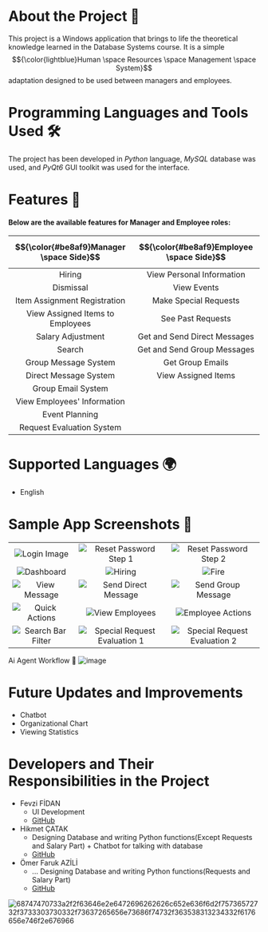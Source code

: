 # About the Project 🎯
This project is a Windows application that brings to life the theoretical knowledge learned in the Database Systems course. It is a simple $${\color{lightblue}Human \space Resources \space Management \space System}$$ adaptation designed to be used between managers and employees.

# Programming Languages and Tools Used 🛠️
The project has been developed in _Python_ language, _MySQL_ database was used, and _PyQt6_ GUI toolkit was used for the interface.

# Features 🚀
#### Below are the available features for **Manager** and **Employee** roles:

| $${\color{#be8af9}Manager \space Side}$$ | $${\color{#be8af9}Employee \space Side}$$ |
| :---: | :---: |
| Hiring | View Personal Information |
| Dismissal | View Events |
| Item Assignment Registration | Make Special Requests
| View Assigned Items to Employees | See Past Requests |
| Salary Adjustment | Get and Send Direct Messages |
| Search | Get and Send Group Messages |
| Group Message System | Get Group Emails |
| Direct Message System | View Assigned Items |
| Group Email System |
| View Employees' Information |
| Event Planning |
| Request Evaluation System |

# Supported Languages 🌍
- English

# Sample App Screenshots 🌄
|  |  |  |
| :--: | :--: | :--: |
| ![Login Image](https://github.com/HikmetCTK/MangmntSQL/blob/main/app%20pictures/login_page.png) | ![Reset Password Step 1](https://github.com/HikmetCTK/MangmntSQL/blob/main/app%20pictures/reset_password_step_1.png) | ![Reset Password Step 2](https://github.com/HikmetCTK/MangmntSQL/blob/main/app%20pictures/reset_password_step_2.png)
| ![Dashboard](https://github.com/HikmetCTK/MangmntSQL/blob/main/app%20pictures/dashboard.png) | ![Hiring](https://github.com/HikmetCTK/MangmntSQL/blob/main/app%20pictures/hiring.png) | ![Fire](https://github.com/HikmetCTK/MangmntSQL/blob/main/app%20pictures/fire.png) |
| ![View Message](https://github.com/HikmetCTK/MangmntSQL/blob/main/app%20pictures/mesaj%20g%C3%B6sterme.png) | ![Send Direct Message](https://github.com/HikmetCTK/MangmntSQL/blob/main/app%20pictures/mesaj%20isim%20listeleme.png) | ![Send Group Message](https://github.com/HikmetCTK/MangmntSQL/blob/main/app%20pictures/group%20message.png) |
| ![Quick Actions](https://github.com/HikmetCTK/MangmntSQL/blob/main/app%20pictures/liste%20quick%20action.png) | ![View Employees](https://github.com/HikmetCTK/MangmntSQL/blob/main/app%20pictures/list%20employe.png) | ![Employee Actions](https://github.com/HikmetCTK/MangmntSQL/blob/main/app%20pictures/i%C5%9Flem%20sayfas%C4%B1.png) |
| ![Search Bar Filter](https://github.com/HikmetCTK/MangmntSQL/blob/main/app%20pictures/search.png) | ![Special Request Evaluation 1](https://github.com/HikmetCTK/MangmntSQL/blob/main/app%20pictures/special_request_approval.png) | ![Special Request Evaluation 2](https://github.com/HikmetCTK/MangmntSQL/blob/main/app%20pictures/special_request_approval_2.png)

Ai Agent Workflow 🤖
![image](https://github.com/user-attachments/assets/dcbb8933-8bac-4fc2-aba6-2429b635d061)


# Future Updates and Improvements
- Chatbot
- Organizational Chart
- Viewing Statistics

# Developers and Their Responsibilities in the Project
- Fevzi FİDAN
  - UI Development
  - [GitHub](https://github.com/fevzifidan)
- Hikmet ÇATAK
  - Designing Database and writing Python functions(Except Requests  and Salary Part) + Chatbot for talking with database
  - [GitHub](https://github.com/HikmetCTK)
- Ömer Faruk AZİLİ
  - ... Designing Database and writing Python functions(Requests  and Salary Part)
  - [GitHub](https://github.com/OmfAzl)


![68747470733a2f2f63646e2e6472696262626c652e636f6d2f75736572732f3733303730332f73637265656e73686f74732f363538313234332f6176656e746f2e676966](https://github.com/user-attachments/assets/60c0a490-ee2a-4e2c-891d-2170b0ba08f3)
